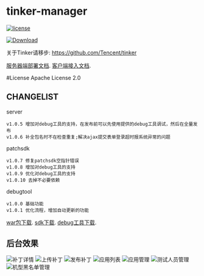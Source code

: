 # tinker-manager

[![license](https://img.shields.io/hexpm/l/plug.svg)](https://raw.githubusercontent.com/baidao/tinker-manager/master/LICENSE)

[ ![Download](https://api.bintray.com/packages/typ0520/maven/com.dx168.patchsdk%3Apatchsdk/images/download.svg) ](https://bintray.com/typ0520/maven/com.dx168.patchsdk%3Apatchsdk/_latestVersion)


关于Tinker请移步: https://github.com/Tencent/tinker

[服务器端部署文档](https://github.com/baidao/tinker-manager/tree/master/patchserver).
[客户端接入文档](https://github.com/baidao/tinker-manager/tree/master/patchsdk).

#License
Apache License 2.0

## CHANGELIST
server
```
v1.0.5 增加对debug工具的支持，在发布前可以先使用提供的debug工具调试，然后在全量发布
v1.0.6 补全包名时不在检查重复;解决ajax提交表单登录超时报系统异常的问题
```

patchsdk
```
v1.0.7 修复patchsdk空指针错误
v1.0.8 增加对debug工具的支持
v1.0.9 优化对debug工具的支持
v1.0.10 去掉不必要依赖
```

debugtool
```
v1.0.0 基础功能
v1.0.1 优化流程，增加自动更新的功能
```

[war包下载](https://pan.baidu.com/s/1minrdgO#list/path=%2Ftinker-manager).
[sdk下载](https://bintray.com/typ0520/maven/com.dx168.patchsdk%3Apatchsdk/_latestVersion).
[debug工具下载](http://fir.im/tpks).

## 后台效果
![补丁详情](http://img1.ph.126.net/pofzmHW665Kku85cT_nsTA==/6631721975120842573.png "Title")
![上传补丁](http://img1.ph.126.net/GJmvB7Oc4xQFTIOhXdBq8Q==/6631515266934546508.png "Title")
![发布补丁](http://img0.ph.126.net/oMbFJ-ENd5mAQNiwTK8lhQ==/6631885802350009215.png "Title")
![应用列表](http://img1.ph.126.net/mcuYkRGWx6prlwJEUl0SaQ==/6631488878655488887.png "Title")
![应用管理](http://img2.ph.126.net/txeHTxXyrAlPkAY-Grmvzg==/6631617521515927688.png "Title")
![测试人员管理](http://img2.ph.126.net/k8CFyzgbCfvugGsfrdt10g==/6631505371329905060.png "Title")
![机型黑名单管理](http://img2.ph.126.net/BzWzuW2X0eABYr5i-Dus1w==/6631974862791848663.png "Title")
